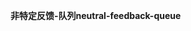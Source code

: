 <span data-ttu-id="3014c-101">**非特定反馈-队列**</span><span class="sxs-lookup"><span data-stu-id="3014c-101">**neutral-feedback-queue**</span></span>